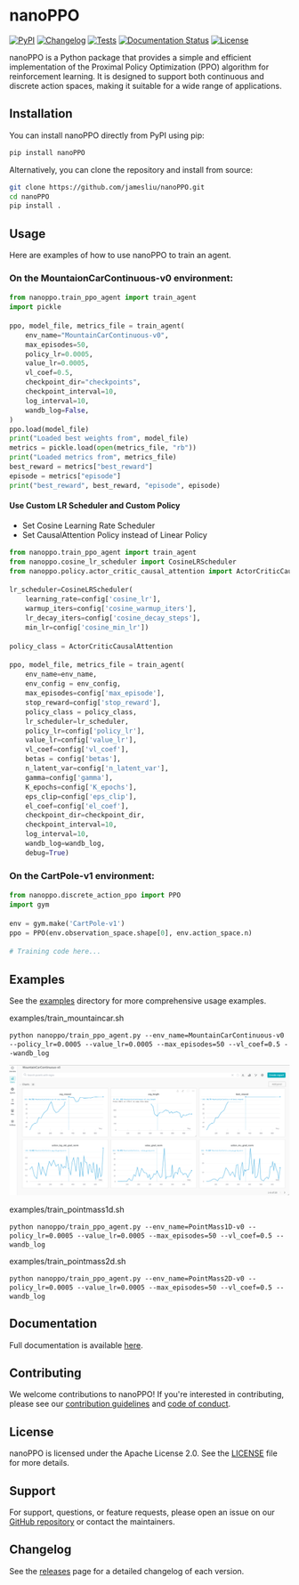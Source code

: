 # nanoPPO

[![PyPI](https://img.shields.io/pypi/v/nanoPPO.svg)](https://pypi.org/project/nanoPPO/)
[![Changelog](https://img.shields.io/github/v/release/jamesliu/nanoPPO?include_prereleases&label=changelog)](https://github.com/jamesliu/nanoPPO/releases)
[![Tests](https://github.com/jamesliu/nanoPPO/workflows/Test/badge.svg)](https://github.com/jamesliu/nanoPPO/actions?query=workflow%3ATest)
[![Documentation Status](https://readthedocs.org/projects/nanoPPO/badge/?version=stable)](http://nanoPPO.readthedocs.org/en/stable/?badge=stable)
[![License](https://img.shields.io/badge/license-Apache%202.0-blue.svg)](https://github.com/jamesliu/nanoPPO/blob/main/LICENSE)

nanoPPO is a Python package that provides a simple and efficient implementation of the Proximal Policy Optimization (PPO) algorithm for reinforcement learning. It is designed to support both continuous and discrete action spaces, making it suitable for a wide range of applications.

## Installation

You can install nanoPPO directly from PyPI using pip:

```bash
pip install nanoPPO
```

Alternatively, you can clone the repository and install from source:

```bash
git clone https://github.com/jamesliu/nanoPPO.git
cd nanoPPO
pip install .
```

## Usage

Here are examples of how to use nanoPPO to train an agent.

### On the MountaionCarContinuous-v0 environment:

```python
from nanoppo.train_ppo_agent import train_agent
import pickle

ppo, model_file, metrics_file = train_agent(
    env_name="MountainCarContinuous-v0",
    max_episodes=50,
    policy_lr=0.0005,
    value_lr=0.0005,
    vl_coef=0.5,
    checkpoint_dir="checkpoints",
    checkpoint_interval=10,
    log_interval=10,
    wandb_log=False,
)
ppo.load(model_file)
print("Loaded best weights from", model_file)
metrics = pickle.load(open(metrics_file, "rb"))
print("Loaded metrics from", metrics_file)
best_reward = metrics["best_reward"]
episode = metrics["episode"]
print("best_reward", best_reward, "episode", episode)
```

#### Use Custom LR Scheduler and Custom Policy

* Set Cosine Learning Rate Scheduler
* Set CausalAttention Policy instead of Linear Policy

```python
from nanoppo.train_ppo_agent import train_agent
from nanoppo.cosine_lr_scheduler import CosineLRScheduler
from nanoppo.policy.actor_critic_causal_attention import ActorCriticCausalAttention

lr_scheduler=CosineLRScheduler(
    learning_rate=config['cosine_lr'], 
    warmup_iters=config['cosine_warmup_iters'], 
    lr_decay_iters=config['cosine_decay_steps'], 
    min_lr=config['cosine_min_lr'])

policy_class = ActorCriticCausalAttention

ppo, model_file, metrics_file = train_agent(
    env_name=env_name,
    env_config = env_config, 
    max_episodes=config['max_episode'],
    stop_reward=config['stop_reward'],
    policy_class = policy_class,
    lr_scheduler=lr_scheduler,
    policy_lr=config['policy_lr'],
    value_lr=config['value_lr'],
    vl_coef=config['vl_coef'],
    betas = config['betas'],
    n_latent_var=config['n_latent_var'],
    gamma=config['gamma'],
    K_epochs=config['K_epochs'],
    eps_clip=config['eps_clip'],
    el_coef=config['el_coef'],
    checkpoint_dir=checkpoint_dir,
    checkpoint_interval=10,
    log_interval=10,
    wandb_log=wandb_log,
    debug=True)
```

### On the CartPole-v1 environment:

```python
from nanoppo.discrete_action_ppo import PPO
import gym

env = gym.make('CartPole-v1')
ppo = PPO(env.observation_space.shape[0], env.action_space.n)

# Training code here...
```
## Examples
See the [examples](./examples) directory for more comprehensive usage examples.

examples/train_mountaincar.sh

```
python nanoppo/train_ppo_agent.py --env_name=MountainCarContinuous-v0 --policy_lr=0.0005 --value_lr=0.0005 --max_episodes=50 --vl_coef=0.5 --wandb_log
```
![mountaincar](assets/MountainCarContinuous-v0.png)

examples/train_pointmass1d.sh

```
python nanoppo/train_ppo_agent.py --env_name=PointMass1D-v0 --policy_lr=0.0005 --value_lr=0.0005 --max_episodes=50 --vl_coef=0.5 --wandb_log
```

examples/train_pointmass2d.sh

```
python nanoppo/train_ppo_agent.py --env_name=PointMass2D-v0 --policy_lr=0.0005 --value_lr=0.0005 --max_episodes=50 --vl_coef=0.5 --wandb_log
```

## Documentation

Full documentation is available [here](https://nanoppo.readthedocs.io/en/latest/).

## Contributing

We welcome contributions to nanoPPO! If you're interested in contributing, please see our [contribution guidelines](./CONTRIBUTING.md) and [code of conduct](./CODE_OF_CONDUCT.md).

## License

nanoPPO is licensed under the Apache License 2.0. See the [LICENSE](./LICENSE) file for more details.

## Support

For support, questions, or feature requests, please open an issue on our [GitHub repository](https://github.com/jamesliu/nanoPPO/issues) or contact the maintainers.

## Changelog

See the [releases](https://github.com/jamesliu/nanoPPO/releases) page for a detailed changelog of each version.


